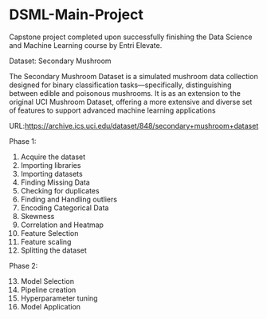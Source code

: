 # DSML-Main-Project
Capstone project completed upon successfully finishing the Data Science and Machine Learning course by Entri Elevate.

Dataset: Secondary Mushroom

The Secondary Mushroom Dataset is a simulated mushroom data collection designed for binary classification tasks—specifically, distinguishing between edible and poisonous mushrooms. It is as an extension to the original UCI Mushroom Dataset, offering a more extensive and diverse set of features to support advanced machine learning applications

URL:https://archive.ics.uci.edu/dataset/848/secondary+mushroom+dataset

Phase 1: 

  1. Acquire the dataset
  2. Importing libraries
  3. Importing datasets
  4. Finding Missing Data
  5. Checking for duplicates
  6. Finding and Handling outliers
  7. Encoding Categorical Data
  8. Skewness
  9. Correlation and Heatmap
  10. Feature Selection
  11. Feature scaling
  12. Splitting the dataset

Phase 2: 

  13. Model Selection
  14. Pipeline creation
  15. Hyperparameter tuning
  16. Model Application
     

